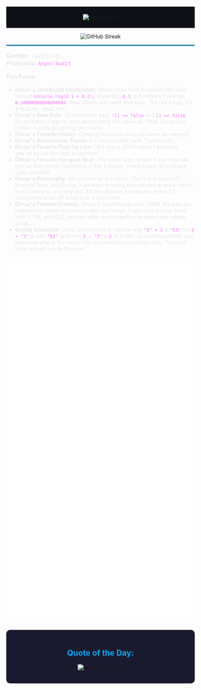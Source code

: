 <p align="center" style="background-color:#0d1117; padding:20px;">
  <img src="https://readme-typing-svg.herokuapp.com?font=Work+Sans&duration=4500&pause=500&center=true&vCenter=true&color=00aaff&width=500&lines=Namaste%F0%9F%99%8F;It's+good+to+see+you+%F0%9F%98%84;You+can+scroll+to+know+about+me+%F0%9F%91%87" alt="Typing SVG" width="500" />
</p>

<p align="center">
  <img src="https://streak-stats.demolab.com?user=dhruvjsx&theme=dark&background=0D1117&stroke=ffaa00&ring=ffaa00&fire=ffaa00" width="500" alt="GitHub Streak" />
</p>

<hr style="border:1px solid #00aaff;"/>

<p style="color:#e4e4e7; font-size:16px;">
  <strong>Gender:</strong> JavaScript<br/>
  <strong>Pronouns:</strong> <code style="color:#ff77ff;">Async</code>/<code style="color:#ff77ff;">Await</code>
</p>

<p style="color:#e4e4e7; font-size:16px;">
  <strong>Fun Facts:</strong>
  <ul style="list-style-type: square; color:#e4e4e7;">
    <li><strong>Dhruv's JavaScript Confession:</strong> Dhruv once tried to explain the logic behind <code style="color:#ff77ff;">console.log(0.1 + 0.2);</code> expecting <code style="color:#ff77ff;">0.3</code>, but instead it printed <code style="color:#ff77ff;">0.30000000000000004</code>. Now, Dhruv just nods and says, "It’s not a bug, it’s a feature... trust me."</li>
    <li><strong>Dhruv's New Rule:</strong> "If JavaScript says <code style="color:#ff77ff;">![] == false</code> and <code style="color:#ff77ff;">[] == false</code>, it’s probably a sign to stop questioning the universe." Now Dhruv just codes, quietly accepting the chaos.</li>
    <li><strong>Dhruv's Favorite Hobby:</strong> Creating branches that will never be merged.</li>
    <li><strong>Dhruv's Relationship Status:</strong> It's complicated (with TypeScript).</li>
    <li><strong>Dhruv's Favorite Pick-Up Line:</strong> "Are you a JSON object? Because you've got all the right properties."</li>
    <li><strong>Dhruv's Favorite Hangout Spot:</strong> The event loop, where it can keep an eye on everything happening in the browser, making sure no callback goes uncalled.</li>
    <li><strong>Dhruv's Philosophy:</strong> Dhruv lives by the motto "Don’t limit yourself". Inspired from JavaScript, It believes in being everywhere at once—front end, back end, and beyond. It’s the ultimate multitasker, even if it sometimes bites off more than it can chew.</li>
    <li><strong>Dhruv's Favorite Friends:</strong> Dhruv is best friends with JSON, the pair are inseparable when it comes to data exchange. It also has a close bond with HTML and CSS, as they often work together to make web pages shine.</li>
    <li><strong>Quirky Anecdote:</strong> Once, Dhruv tried to explain why <code style="color:#ff77ff;">"5" + 3</code> is <code style="color:#ff77ff;">"53"</code> but <code style="color:#ff77ff;">5 + "3"</code> is also <code style="color:#ff77ff;">"53"</code>, and why <code style="color:#ff77ff;">5 - "3"</code> is <code style="color:#ff77ff;">2</code>. It ended up confusing itself and everyone else in the room. The explanation concluded with, "You just have to trust me on this one."
  </ul>
</p>

<p align="center">
  <img src="/github-metrics.svg" alt="Metrics" width="500">
</p>

<div align="center" style="background-color:#1a1a2e; padding:20px; border-radius:10px;">
  <h2 style="color:#00aaff;">Quote of the Day:</h2>
  <p>
    <img src="https://quotes-github-readme.vercel.app/api?type=horizontal&theme=catppuccin_Mocha&color=ffaa00" width="500" alt="Readme Quotes" />
  </p>
</div>
